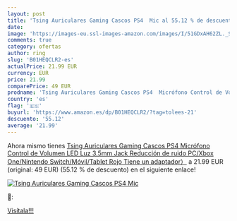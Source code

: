 ```yaml
---
layout: post
title: 'Tsing Auriculares Gaming Cascos PS4  Mic al 55.12 % de descuento'
date: 
image: 'https://images-eu.ssl-images-amazon.com/images/I/51GDxAH62ZL._SL200_.jpg'
comments: true
category: ofertas
author: ring
slug: 'B01HEQCLR2-es'
actualPrice: 21.99 EUR
currency: EUR
price: 21.99
comparePrice: 49 EUR
prodname: 'Tsing Auriculares Gaming Cascos PS4  Micrófono Control de Volumen LED Luz 3.5mm Jack  Reducción de ruido  PC/Xbox One/Nintendo Switch/Móvil/Tablet  Rojo Tiene un adaptador）'
country: 'es'
flag: '🇪🇸'
buyurl: 'https://www.amazon.es/dp/B01HEQCLR2/?tag=tolees-21'
descuento: '55.12'
average: '21.99'
---
```


Ahora mismo tienes [Tsing Auriculares Gaming Cascos PS4  Micrófono Control de Volumen LED Luz 3.5mm Jack  Reducción de ruido  PC/Xbox One/Nintendo Switch/Móvil/Tablet  Rojo Tiene un adaptador）](https://www.amazon.es/dp/B01HEQCLR2/?tag=tolees-21) a 21.99 EUR (original: 49 EUR) (55.12 %  de descuento) en el siguiente enlace!

[![Tsing Auriculares Gaming Cascos PS4  Mic](https://images-eu.ssl-images-amazon.com/images/I/51GDxAH62ZL._SL200_.jpg)](https://www.amazon.es/dp/B01HEQCLR2/?tag=tolees-21)

🔎:


[Visítala!!!](https://www.amazon.es/dp/B01HEQCLR2/?tag=tolees-21)
